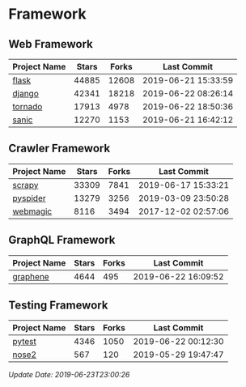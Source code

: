 # Framework

## Web Framework

| Project Name | Stars | Forks | Last Commit |
| ------------ | ----- | ----- | ----------- |
| [flask](https://github.com/pallets/flask) | 44885 | 12608 | 2019-06-21 15:33:59 |
| [django](https://github.com/django/django) | 42341 | 18218 | 2019-06-22 08:26:14 |
| [tornado](https://github.com/tornadoweb/tornado) | 17913 | 4978 | 2019-06-22 18:50:36 |
| [sanic](https://github.com/huge-success/sanic) | 12270 | 1153 | 2019-06-21 16:42:12 |

## Crawler Framework

| Project Name | Stars | Forks | Last Commit |
| ------------ | ----- | ----- | ----------- |
| [scrapy](https://github.com/scrapy/scrapy) | 33309 | 7841 | 2019-06-17 15:33:21 |
| [pyspider](https://github.com/binux/pyspider) | 13279 | 3256 | 2019-03-09 23:50:28 |
| [webmagic](https://github.com/code4craft/webmagic) | 8116 | 3494 | 2017-12-02 02:57:06 |

## GraphQL Framework

| Project Name | Stars | Forks | Last Commit |
| ------------ | ----- | ----- | ----------- |
| [graphene](https://github.com/graphql-python/graphene) | 4644 | 495 | 2019-06-22 16:09:52 |

## Testing Framework

| Project Name | Stars | Forks | Last Commit |
| ------------ | ----- | ----- | ----------- |
| [pytest](https://github.com/pytest-dev/pytest) | 4346 | 1050 | 2019-06-22 00:12:30 |
| [nose2](https://github.com/nose-devs/nose2) | 567 | 120 | 2019-05-29 19:47:47 |

*Update Date: 2019-06-23T23:00:26*